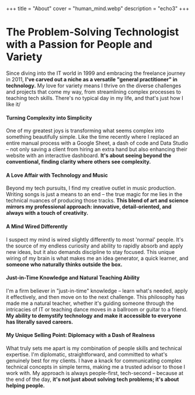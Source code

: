 +++
title = "About"
cover = "human_mind.webp"
description = "echo3"
+++
# The Problem-Solving Technologist with a Passion for People and Variety

Since diving into the IT world in 1999 and embracing the freelance journey in 2011, **I've carved out a niche as a versatile "general practitioner" in technology.** My love for variety means I thrive on the diverse challenges and projects that come my way, from streamlining complex processes to teaching tech skills. There's no typical day in my life, and that's just how I like it/

#### Turning Complexity into Simplicity
One of my greatest joys is transforming what seems complex into something beautifully simple. Like the time recently where I replaced an entire manual process with a Google Sheet, a dash of code and Data Studio – not only saving a client from hiring an extra hand but also enhancing their website with an interactive dashboard. **It's about seeing beyond the conventional, finding clarity where others see complexity.**

#### A Love Affair with Technology and Music
Beyond my tech pursuits, I find my creative outlet in music production. Writing songs is just a means to an end – the true magic for me lies in the technical nuances of producing those tracks. **This blend of art and science mirrors my professional approach: innovative, detail-oriented, and always with a touch of creativity.**

#### A Mind Wired Differently
I suspect my mind is wired slightly differently to most 'normal' people. It's the source of my endless curiosity and ability to rapidly absorb and apply new ideas, but it also demands discipline to stay focused. This unique wiring of my brain is what makes me an idea generator, a quick learner, and **someone who naturally thinks outside the box.**

#### Just-in-Time Knowledge and Natural Teaching Ability
I'm a firm believer in "just-in-time" knowledge – learn what's needed, apply it effectively, and then move on to the next challenge. This philosophy has made me a natural teacher, whether it's guiding someone through the intricacies of IT or teaching dance moves in a ballroom or guitar to a friend. **My ability to demystify technology and make it accessible to everyone has literally saved careers.**

#### My Unique Selling Point: Diplomacy with a Dash of Realness
What truly sets me apart is my combination of people skills and technical expertise. I'm diplomatic, straightforward, and committed to what's genuinely best for my clients. I have a knack for communicating complex technical concepts in simple terms, making me a trusted advisor to those I work with. My approach is always people-first, tech-second – because at the end of the day, **it's not just about solving tech problems; it's about helping people.**